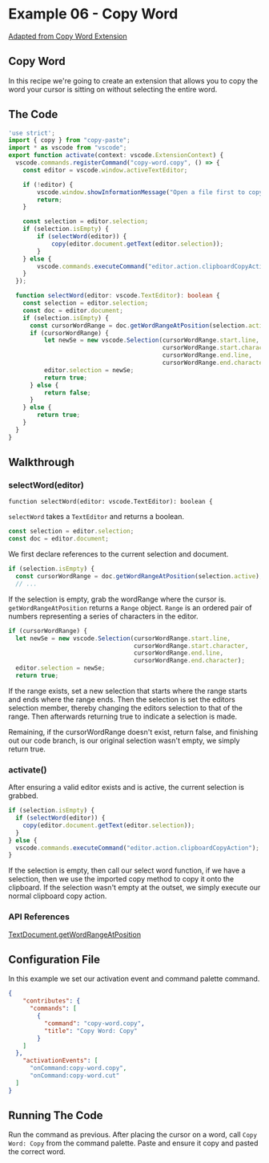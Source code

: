 # Example 06 - Copy Word

[Adapted from Copy Word Extension](https://github.com/alefragnani/vscode-copy-word)

## Copy Word

In this recipe we're going to create an extension that allows you to copy
the word your cursor is sitting on without selecting the entire word.

## The Code

```typescript
'use strict';
import { copy } from "copy-paste";
import * as vscode from "vscode";
export function activate(context: vscode.ExtensionContext) {
  vscode.commands.registerCommand("copy-word.copy", () => {
    const editor = vscode.window.activeTextEditor;

    if (!editor) {
        vscode.window.showInformationMessage("Open a file first to copy text");
        return;
    }

    const selection = editor.selection;
    if (selection.isEmpty) {
        if (selectWord(editor)) {
            copy(editor.document.getText(editor.selection));
        }
    } else {
        vscode.commands.executeCommand("editor.action.clipboardCopyAction");
    }
  });

  function selectWord(editor: vscode.TextEditor): boolean {
    const selection = editor.selection;
    const doc = editor.document;
    if (selection.isEmpty) {
      const cursorWordRange = doc.getWordRangeAtPosition(selection.active);
      if (cursorWordRange) {
          let newSe = new vscode.Selection(cursorWordRange.start.line,
                                           cursorWordRange.start.character,
                                           cursorWordRange.end.line,
                                           cursorWordRange.end.character);
          editor.selection = newSe;
          return true;
      } else {
          return false;
      }
    } else {
        return true;
    }
  }
}
```

## Walkthrough

### selectWord(editor)

`function selectWord(editor: vscode.TextEditor): boolean {`

`selectWord` takes a `TextEditor` and returns a boolean.

```typescript
const selection = editor.selection;
const doc = editor.document;
```

We first declare references to the current selection and document. 

```typescript
if (selection.isEmpty) {
  const cursorWordRange = doc.getWordRangeAtPosition(selection.active);
  // ...
```

If the selection is empty, grab the wordRange where the cursor is.
`getWordRangeAtPosition` returns a `Range` object. `Range` is an ordered pair of
numbers representing a series of characters in the editor.

```typescript
if (cursorWordRange) {
  let newSe = new vscode.Selection(cursorWordRange.start.line,
                                   cursorWordRange.start.character,
                                   cursorWordRange.end.line,
                                   cursorWordRange.end.character);
  editor.selection = newSe;
  return true;
```

If the range exists, set a new selection that starts where the range starts
and ends where the range ends. Then the selection is set the editors selection
member, thereby changing the editors selection to that of the range. Then
afterwards returning true to indicate a selection is made.

Remaining, if the cursorWordRange doesn't exist, return false, and finishing
out our code branch, is our original selection wasn't empty, we simply return
true.

### activate()

After ensuring a valid editor exists and is active, the current selection is
grabbed.

```typescript
if (selection.isEmpty) {
  if (selectWord(editor)) {
    copy(editor.document.getText(editor.selection));
  }
} else {
  vscode.commands.executeCommand("editor.action.clipboardCopyAction");
}
```

If the selection is empty, then call our select word function, if we have a
selection, then we use the imported copy method to copy it onto the clipboard.
If the selection wasn't empty at the outset, we simply execute our 
normal clipboard copy action.

### API References

[TextDocument.getWordRangeAtPosition](https://code.visualstudio.com/docs/extensionAPI/vscode-api#TextDocument.getWordRangeAtPosition)

## Configuration File

In this example we set our activation event and command palette command.

```json
{
    "contributes": {
      "commands": [
        {
          "command": "copy-word.copy",
          "title": "Copy Word: Copy"
        }
    ]
  },
    "activationEvents": [
      "onCommand:copy-word.copy",
      "onCommand:copy-word.cut"
  ]
}
```

## Running The Code

Run the command as previous. After placing the cursor on a word, call
`Copy Word: Copy` from the command palette. Paste and ensure it copy and
pasted the correct word.

